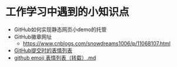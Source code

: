 # 工作学习中遇到的小知识点

- GitHub如何实现静态网页小demo的托管
- GitHub徽章网址
  - https://www.cnblogs.com/snowdreams1006/p/11068107.html
- [GitHub提交时的表情列表](https://github.com/MiracleTaoTao/MyKnowledgeSystem/blob/master/%E5%B7%A5%E4%BD%9C%E5%AD%A6%E4%B9%A0%E4%B8%AD%E9%81%87%E5%88%B0%E7%9A%84%E5%B0%8F%E7%9F%A5%E8%AF%86%E7%82%B9/GitHub%E6%8F%90%E4%BA%A4%E6%97%B6%E7%9A%84%E8%A1%A8%E6%83%85%E5%88%97%E8%A1%A8.md)
- [github emoji 表情列表（转载）.md](https://github.com/MiracleTaoTao/MyKnowledgeSystem/blob/master/%E5%B7%A5%E4%BD%9C%E5%AD%A6%E4%B9%A0%E4%B8%AD%E9%81%87%E5%88%B0%E7%9A%84%E5%B0%8F%E7%9F%A5%E8%AF%86%E7%82%B9/github%20emoji%20%E8%A1%A8%E6%83%85%E5%88%97%E8%A1%A8%EF%BC%88%E8%BD%AC%E8%BD%BD%EF%BC%89.md)

